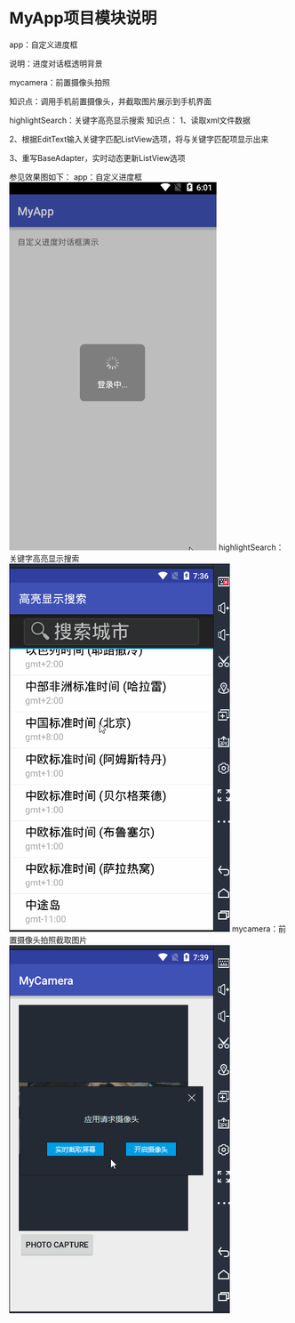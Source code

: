 # MyApp项目模块说明

app：自定义进度框

说明：进度对话框透明背景

mycamera：前置摄像头拍照

知识点：调用手机前置摄像头，并截取图片展示到手机界面

highlightSearch：关键字高亮显示搜索
知识点：
1、读取xml文件数据

2、根据EditText输入关键字匹配ListView选项，将与关键字匹配项显示出来

3、重写BaseAdapter，实时动态更新ListView选项

参见效果图如下：
app：自定义进度框
![image](https://github.com/redoforient/MyApp/raw/master/app/progressDialog.gif)
highlightSearch：关键字高亮显示搜索
![image](https://github.com/redoforient/MyApp/raw/master/highlightSearch/highLighKeySearch.gif)
mycamera：前置摄像头拍照截取图片
![image](https://github.com/redoforient/MyApp/raw/master/mycamera/mycamera.gif)
